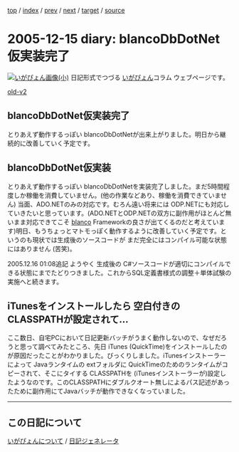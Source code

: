 [top](https://igapyon.github.io/diary/) 
 / [index](https://igapyon.github.io/diary/2005/index.html) 
 / [prev](https://igapyon.github.io/diary/2005/ig051212.html) 
 / [next](https://igapyon.github.io/diary/2005/ig051216.html) 
 / [target](https://igapyon.github.io/diary/2005/ig051215.html) 
 / [source](https://github.com/igapyon/diary/blob/gh-pages/2005/ig051215.html.src.md) 

2005-12-15 diary: blancoDbDotNet仮実装完了
=====================================================================================================
[![いがぴょん画像(小)](https://igapyon.github.io/diary/images/iga200306s.jpg "いがぴょん")](https://igapyon.github.io/diary/memo/memoigapyon.html) 日記形式でつづる [いがぴょん](https://igapyon.github.io/diary/memo/memoigapyon.html)コラム ウェブページです。

[old-v2](ig051215-orig.html)

## blancoDbDotNet仮実装完了

とりあえず動作するっぽい blancoDbDotNetが出来上がりました。明日から継続的に改善していく予定です。


## blancoDbDotNet仮実装

とりあえず動作するっぽい blancoDbDotNetを実装完了しました。まだ5時間程度しか稼働を消費していません。(他の作業などあり、稼働を消費できていません) 当面、ADO.NETのみの対応です。むろん遠い将来には ODP.NETにも対応していきたいと思っています。(ADO.NETとODP.NETの双方に副作用がほとんど無いまま対応できてこそ [blanco](http://www.igapyon.jp/blanco/blanco.ja.html) Frameworkの良さが出てくるのだと考えています)明日、もうちょっとマトモっぽく動作するように改善していく予定です。というのも現状では生成後のソースコードが まだ完全にはコンパイル可能な状態にはありません
(苦笑)。

2005.12.16 01:08追記 ようやく 生成後の C#ソースコードが適切にコンパイルできる状態にまでたどりつきました。これからSQL定義書様式の調整＋単体試験の実施へと続きます。

## iTunesをインストールしたら 空白付きのCLASSPATHが設定されて…

ここ数日、自宅PCにおいて日記更新バッチがうまく動作しないので、なぜだろうと思って調べてみたところ、先日 iTunes (QuickTime)をインストールしたのが原因だったことがわかりました。びっくりしました。iTunesインストーラーによって
Javaランタイムの extフォルダに QuickTimeのためのランタイムがコピーされて、そこにタイする CLASSPATHを (iTunesインストーラーが)設定したようなのです。このCLASSPATHにダブルクオート無しによるパス記述があったために副作用にてJavaバッチが動作できなくなっていました。

----------------------------------------------------------------------------------------------------

## この日記について
[いがぴょんについて](https://igapyon.github.io/diary/memo/memoigapyon.html) / [日記ジェネレータ](https://github.com/igapyon/igapyonv3)

